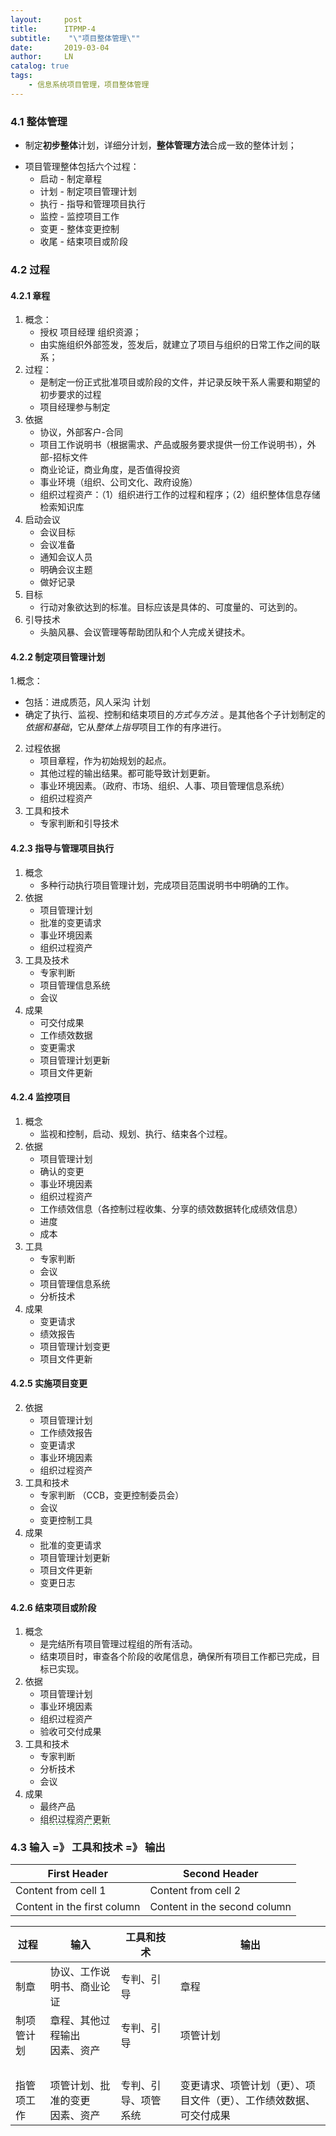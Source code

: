 ```yaml
---                                          
layout:     post
title:      ITPMP-4
subtitle:    "\"项目整体管理\""
date:       2019-03-04
author:     LN
catalog: true
tags:
    - 信息系统项目管理，项目整体管理
---
```


### 4.1 整体管理
- 制定**初步整体**计划，详细分计划，**整体管理方法**合成一致的整体计划；
+ 项目管理整体包括六个过程：
   - 启动 - 制定章程
   - 计划 - 制定项目管理计划
   - 执行 - 指导和管理项目执行
   - 监控 - 监控项目工作
   - 变更 - 整体变更控制
   - 收尾 - 结束项目或阶段

### 4.2 过程
#### 4.2.1 章程
1. 概念：
   + 授权 项目经理 组织资源；
   + 由实施组织外部签发，签发后，就建立了项目与组织的日常工作之间的联系；
2. 过程：
   + 是制定一份正式批准项目或阶段的文件，并记录反映干系人需要和期望的初步要求的过程
   + 项目经理参与制定
3. 依据
   + 协议，外部客户-合同
   + 项目工作说明书（根据需求、产品或服务要求提供一份工作说明书），外部-招标文件
   + 商业论证，商业角度，是否值得投资
   + 事业环境（组织、公司文化、政府设施）
   + 组织过程资产：（1）组织进行工作的过程和程序；（2）组织整体信息存储检索知识库
5. 启动会议
   + 会议目标
   + 会议准备
   + 通知会议人员
   + 明确会议主题
   + 做好记录
6. 目标
   + 行动对象欲达到的标准。目标应该是具体的、可度量的、可达到的。
7. 引导技术
   + 头脑风暴、会议管理等帮助团队和个人完成关键技术。

#### 4.2.2 制定项目管理计划
1.概念： 
   + 包括：进成质范，风人采沟 计划
   + 确定了执行、监视、控制和结束项目的*方式与方法* 。是其他各个子计划制定的*依据和基础*，它从*整体上指导*项目工作的有序进行。
2. 过程依据
   + 项目章程，作为初始规划的起点。
   + 其他过程的输出结果。都可能导致计划更新。
   + 事业环境因素。（政府、市场、组织、人事、项目管理信息系统）
   + 组织过程资产
3. 工具和技术
   + 专家判断和引导技术

#### 4.2.3 指导与管理项目执行
1. 概念
   + 多种行动执行项目管理计划，完成项目范围说明书中明确的工作。
2. 依据
   + 项目管理计划
   + 批准的变更请求
   + 事业环境因素
   + 组织过程资产
3. 工具及技术
   + 专家判断
   + 项目管理信息系统
   + 会议
4. 成果
   + 可交付成果
   + 工作绩效数据
   + 变更需求
   + 项目管理计划更新
   + 项目文件更新

#### 4.2.4 监控项目
1. 概念
   + 监视和控制，启动、规划、执行、结束各个过程。
2. 依据
   + 项目管理计划
   + 确认的变更
   + 事业环境因素
   + 组织过程资产
   + 工作绩效信息（各控制过程收集、分享的绩效数据转化成绩效信息）
   + 进度
   + 成本
3. 工具
   + 专家判断
   + 会议
   + 项目管理信息系统
   + 分析技术
4. 成果
   + 变更请求
   + 绩效报告
   + 项目管理计划变更
   + 项目文件更新

#### 4.2.5 实施项目变更

2. 依据
   + 项目管理计划
   + 工作绩效报告
   + 变更请求
   + 事业环境因素
   + 组织过程资产
3. 工具和技术
   + 专家判断 （CCB，变更控制委员会）
   + 会议
   + 变更控制工具
4. 成果
   + 批准的变更请求
   + 项目管理计划更新
   + 项目文件更新
   + 变更日志

#### 4.2.6 结束项目或阶段
1. 概念
   + 是完结所有项目管理过程组的所有活动。
   + 结束项目时，审查各个阶段的收尾信息，确保所有项目工作都已完成，目标已实现。
2. 依据
   + 项目管理计划
   + 事业环境因素
   + 组织过程资产
   + 验收可交付成果
3. 工具和技术
   + 专家判断
   + 分析技术
   + 会议
4. 成果
   + 最终产品
   + <span style="border-bottom:1px dashed green;">组织过程资产更新</span>

### 4.3 输入 =》 工具和技术 =》 输出
First Header | Second Header
------------ | -------------
Content from cell 1 | Content from cell 2
Content in the first column | Content in the second column

 过程 | 输入 | 工具和技术 | 输出
------ | ------ | ------ | ------- 
制章 | 协议、工作说明书、商业论证 | 专判、引导 | 章程
制项管计划 | 章程、其他过程输出   <br>因素、资产 | 专判、引导 | 项管计划
&nbsp;|&nbsp;|&nbsp;|&nbsp;
指管项工作 | 项管计划、批准的变更 <br>因素、资产 |  专判、引导、项管系统 | 变更请求、项管计划（更）、项目文件（更）、工作绩效数据、可交付成果 

